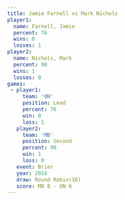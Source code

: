 ```yaml
---
title: Jamie Farnell vs Mark Nichols
player1:              
  name: Farnell, Jamie
  percent: 76         
  wins: 0             
  losses: 1           
player2:              
  name: Nichols, Mark 
  percent: 98         
  wins: 1             
  losses: 0           
games:
 - player1:        
     team: 'ON'    
     position: Lead
     percent: 76   
     win: 0        
     loss: 1       
   player2:          
     team: 'MB'      
     position: Second
     percent: 98     
     win: 1          
     loss: 0         
   event: Brier         
   year: 2014           
   draw: Round Robin(16)
   score: MB 8 - ON 6   
---
```

